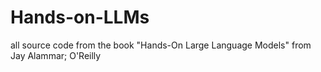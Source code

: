 # Hands-on-LLMs

all source code from the book "Hands-On Large Language Models" from Jay Alammar; O'Reilly
